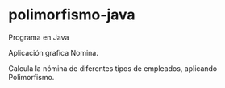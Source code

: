 # polimorfismo-java

Programa en Java

Aplicación grafica Nomina.

Calcula la nómina de diferentes tipos de empleados, aplicando Polimorfismo.
